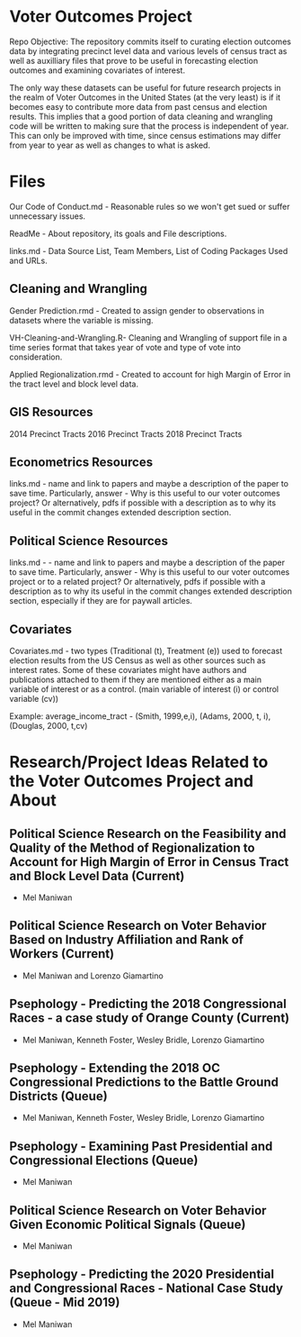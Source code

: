 # Voter Outcomes Project
Repo Objective: The repository commits itself to curating election outcomes data by integrating precinct level data and various levels of census tract as well as auxilliary files that prove to be useful in forecasting election outcomes and examining covariates of interest.

The only way these datasets can be useful for future research projects in the realm of Voter Outcomes in the United States (at the very least) is if it becomes easy to contribute more data from past census and election results. This implies that a good portion of data cleaning and wrangling code will be written to making sure that the process is independent of year. This can only be improved with time, since census estimations may differ from year to year as well as changes to what is asked.

# Files
Our Code of Conduct.md - Reasonable rules so we won't get sued or suffer unnecessary issues.

ReadMe - About repository, its goals and File descriptions.

links.md - Data Source List, Team Members, List of Coding Packages Used and URLs.

## Cleaning and Wrangling 

Gender Prediction.rmd - Created to assign gender to observations in datasets where the variable is missing.

VH-Cleaning-and-Wrangling.R- Cleaning and Wrangling of support file in a time series format that takes year of vote and type of vote into consideration.

Applied Regionalization.rmd - Created to account for high Margin of Error in the tract level and block level data.

## GIS Resources
2014 Precinct Tracts
2016 Precinct Tracts
2018 Precinct Tracts

## Econometrics Resources
links.md - name and link to papers and maybe a description of the paper to save time. Particularly, answer - Why is this useful to our voter outcomes project?
Or alternatively, pdfs if possible with a description as to why its useful in the commit changes extended description section.

## Political Science Resources
links.md - - name and link to papers and maybe a description of the paper to save time. Particularly, answer - Why is this useful to our voter outcomes project or to a related project?
Or alternatively, pdfs if possible with a description as to why its useful in the commit changes extended description section, especially if they are for paywall articles.

## Covariates

Covariates.md - two types (Traditional (t), Treatment (e)) used to forecast election results from the US Census as well as other sources such as interest rates. Some of these covariates might have authors and publications attached to them if they are mentioned either as a main variable of interest or as a control. (main variable of interest (i) or control variable (cv))

Example: 
	average_income_tract - (Smith, 1999,e,i), (Adams, 2000, t, i), (Douglas, 2000, t,cv) 

# Research/Project Ideas Related to the Voter Outcomes Project and About

## Political Science Research on the Feasibility and Quality of the Method of Regionalization to Account for High Margin of Error in Census Tract and Block Level Data (Current)
- Mel Maniwan

## Political Science Research on Voter Behavior Based on Industry Affiliation and Rank of Workers (Current)
- Mel Maniwan and Lorenzo Giamartino

## Psephology - Predicting the 2018 Congressional Races - a case study of Orange County (Current)
- Mel Maniwan, Kenneth Foster, Wesley Bridle, Lorenzo Giamartino

## Psephology - Extending the 2018 OC Congressional Predictions to the Battle Ground Districts (Queue)
- Mel Maniwan, Kenneth Foster, Wesley Bridle, Lorenzo Giamartino

## Psephology - Examining Past Presidential and Congressional Elections (Queue)
- Mel Maniwan

## Political Science Research on Voter Behavior Given Economic Political Signals (Queue)
- Mel Maniwan 

## Psephology - Predicting the 2020 Presidential and Congressional Races - National Case Study (Queue - Mid 2019)
- Mel Maniwan 

